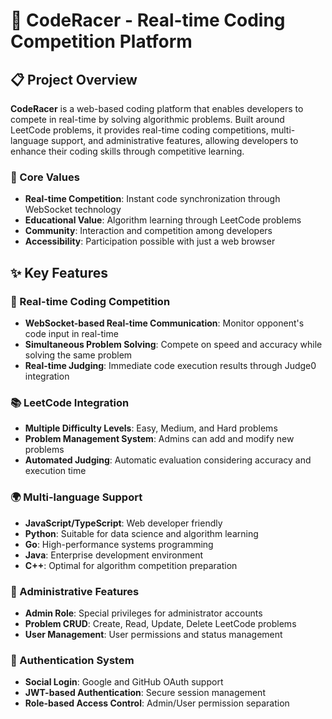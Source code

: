 # 🏁 CodeRacer - Real-time Coding Competition Platform

## 📋 Project Overview

**CodeRacer** is a web-based coding platform that enables developers to compete in real-time by solving algorithmic problems. Built around LeetCode problems, it provides real-time coding competitions, multi-language support, and administrative features, allowing developers to enhance their coding skills through competitive learning.

### 🎯 Core Values

- **Real-time Competition**: Instant code synchronization through WebSocket technology
- **Educational Value**: Algorithm learning through LeetCode problems
- **Community**: Interaction and competition among developers
- **Accessibility**: Participation possible with just a web browser

## ✨ Key Features

### 🚀 Real-time Coding Competition

- **WebSocket-based Real-time Communication**: Monitor opponent's code input in real-time
- **Simultaneous Problem Solving**: Compete on speed and accuracy while solving the same problem
- **Real-time Judging**: Immediate code execution results through Judge0 integration

### 📚 LeetCode Integration

- **Multiple Difficulty Levels**: Easy, Medium, and Hard problems
- **Problem Management System**: Admins can add and modify new problems
- **Automated Judging**: Automatic evaluation considering accuracy and execution time

### 🌍 Multi-language Support

- **JavaScript/TypeScript**: Web developer friendly
- **Python**: Suitable for data science and algorithm learning
- **Go**: High-performance systems programming
- **Java**: Enterprise development environment
- **C++**: Optimal for algorithm competition preparation

### 👑 Administrative Features

- **Admin Role**: Special privileges for administrator accounts
- **Problem CRUD**: Create, Read, Update, Delete LeetCode problems
- **User Management**: User permissions and status management

### 🔐 Authentication System

- **Social Login**: Google and GitHub OAuth support
- **JWT-based Authentication**: Secure session management
- **Role-based Access Control**: Admin/User permission separation
